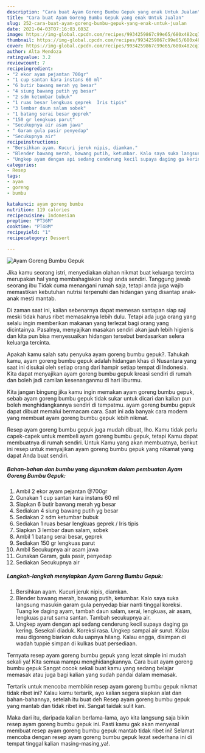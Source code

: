 ```yaml
---
description: "Cara buat Ayam Goreng Bumbu Gepuk yang enak Untuk Jualan"
title: "Cara buat Ayam Goreng Bumbu Gepuk yang enak Untuk Jualan"
slug: 252-cara-buat-ayam-goreng-bumbu-gepuk-yang-enak-untuk-jualan
date: 2021-04-03T07:16:03.603Z
image: https://img-global.cpcdn.com/recipes/9934259867c99e65/680x482cq70/ayam-goreng-bumbu-gepuk-foto-resep-utama.jpg
thumbnail: https://img-global.cpcdn.com/recipes/9934259867c99e65/680x482cq70/ayam-goreng-bumbu-gepuk-foto-resep-utama.jpg
cover: https://img-global.cpcdn.com/recipes/9934259867c99e65/680x482cq70/ayam-goreng-bumbu-gepuk-foto-resep-utama.jpg
author: Alta Mendoza
ratingvalue: 3.2
reviewcount: 7
recipeingredient:
- "2 ekor ayam pejantan 700gr"
- "1 cup santan kara instans 60 ml"
- "6 butir bawang merah yg besar"
- "4 siung bawang putih yg besar"
- "2 sdm ketumbar bubuk"
- "1 ruas besar lengkuas geprek  Iris tipis"
- "3 lembar daun salam sobek"
- "1 batang serai besar geprek"
- "150 gr lengkuas parut"
- "Secukupnya air asam jawa"
- " Garam gula pasir penyedap"
- "Secukupnya air"
recipeinstructions:
- "Bersihkan ayam. Kucuri jeruk nipis, diamkan."
- "Blender bawang merah, bawang putih, ketumbar. Kalo saya suka langsung masukin garam gula penyedap biar nanti tinggal koreksi. Tuang ke daging ayam, tambah daun salam, serai, lengkuas, air asam, lengkuas parut sama santan. Tambah secukupnya air."
- "Ungkep ayam dengan api sedang cenderung kecil supaya daging ga kering. Sesekali diaduk. Koreksi rasa. Ungkep sampai air surut. Kalau mau digoreng biarkan dulu uapnya hilang. Kalau engga, disimpan di wadah tuppie simpan di kulkas buat persediaan."
categories:
- Resep
tags:
- ayam
- goreng
- bumbu

katakunci: ayam goreng bumbu 
nutrition: 119 calories
recipecuisine: Indonesian
preptime: "PT36M"
cooktime: "PT48M"
recipeyield: "1"
recipecategory: Dessert

---
```



![Ayam Goreng Bumbu Gepuk](https://img-global.cpcdn.com/recipes/9934259867c99e65/680x482cq70/ayam-goreng-bumbu-gepuk-foto-resep-utama.jpg)

Jika kamu seorang istri, menyediakan olahan nikmat buat keluarga tercinta merupakan hal yang membahagiakan bagi anda sendiri. Tanggung jawab seorang ibu Tidak cuma menangani rumah saja, tetapi anda juga wajib memastikan kebutuhan nutrisi terpenuhi dan hidangan yang disantap anak-anak mesti mantab.

Di zaman  saat ini, kalian sebenarnya dapat memesan santapan siap saji meski tidak harus ribet memasaknya lebih dulu. Tetapi ada juga orang yang selalu ingin memberikan makanan yang terlezat bagi orang yang dicintainya. Pasalnya, menyajikan masakan sendiri akan jauh lebih higienis dan kita pun bisa menyesuaikan hidangan tersebut berdasarkan selera keluarga tercinta. 



Apakah kamu salah satu penyuka ayam goreng bumbu gepuk?. Tahukah kamu, ayam goreng bumbu gepuk adalah hidangan khas di Nusantara yang saat ini disukai oleh setiap orang dari hampir setiap tempat di Indonesia. Kita dapat menyajikan ayam goreng bumbu gepuk kreasi sendiri di rumah dan boleh jadi camilan kesenanganmu di hari liburmu.

Kita jangan bingung jika kamu ingin memakan ayam goreng bumbu gepuk, sebab ayam goreng bumbu gepuk tidak sukar untuk dicari dan kalian pun boleh menghidangkannya sendiri di tempatmu. ayam goreng bumbu gepuk dapat dibuat memalui bermacam cara. Saat ini ada banyak cara modern yang membuat ayam goreng bumbu gepuk lebih nikmat.

Resep ayam goreng bumbu gepuk juga mudah dibuat, lho. Kamu tidak perlu capek-capek untuk membeli ayam goreng bumbu gepuk, tetapi Kamu dapat membuatnya di rumah sendiri. Untuk Kamu yang akan membuatnya, berikut ini resep untuk menyajikan ayam goreng bumbu gepuk yang nikamat yang dapat Anda buat sendiri.

<!--inarticleads1-->

##### Bahan-bahan dan bumbu yang digunakan dalam pembuatan Ayam Goreng Bumbu Gepuk:

1. Ambil 2 ekor ayam pejantan @700gr
1. Gunakan 1 cup santan kara instans 60 ml
1. Siapkan 6 butir bawang merah yg besar
1. Sediakan 4 siung bawang putih yg besar
1. Sediakan 2 sdm ketumbar bubuk
1. Sediakan 1 ruas besar lengkuas geprek / Iris tipis
1. Siapkan 3 lembar daun salam, sobek
1. Ambil 1 batang serai besar, geprek
1. Sediakan 150 gr lengkuas parut
1. Ambil Secukupnya air asam jawa
1. Gunakan  Garam, gula pasir, penyedap
1. Sediakan Secukupnya air




<!--inarticleads2-->

##### Langkah-langkah menyiapkan Ayam Goreng Bumbu Gepuk:

1. Bersihkan ayam. Kucuri jeruk nipis, diamkan.
1. Blender bawang merah, bawang putih, ketumbar. Kalo saya suka langsung masukin garam gula penyedap biar nanti tinggal koreksi. Tuang ke daging ayam, tambah daun salam, serai, lengkuas, air asam, lengkuas parut sama santan. Tambah secukupnya air.
1. Ungkep ayam dengan api sedang cenderung kecil supaya daging ga kering. Sesekali diaduk. Koreksi rasa. Ungkep sampai air surut. Kalau mau digoreng biarkan dulu uapnya hilang. Kalau engga, disimpan di wadah tuppie simpan di kulkas buat persediaan.




Ternyata resep ayam goreng bumbu gepuk yang lezat simple ini mudah sekali ya! Kita semua mampu menghidangkannya. Cara buat ayam goreng bumbu gepuk Sangat cocok sekali buat kamu yang sedang belajar memasak atau juga bagi kalian yang sudah pandai dalam memasak.

Tertarik untuk mencoba membikin resep ayam goreng bumbu gepuk nikmat tidak ribet ini? Kalau kamu tertarik, ayo kalian segera siapkan alat dan bahan-bahannya, setelah itu buat deh Resep ayam goreng bumbu gepuk yang mantab dan tidak ribet ini. Sangat taidak sulit kan. 

Maka dari itu, daripada kalian berlama-lama, ayo kita langsung saja bikin resep ayam goreng bumbu gepuk ini. Pasti kamu gak akan menyesal membuat resep ayam goreng bumbu gepuk mantab tidak ribet ini! Selamat mencoba dengan resep ayam goreng bumbu gepuk lezat sederhana ini di tempat tinggal kalian masing-masing,ya!.

